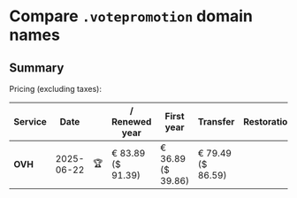 # Compare `.votepromotion` domain names

## Summary

Pricing (excluding taxes):

| Service | Date |  | / Renewed year | First year | Transfer | Restoration |
|--|--|--|--|--|--|--|
| **OVH** | 2025-06-22 | 🏆 | € 83.89<br>($ 91.39) | € 36.89<br>($ 39.86) | € 79.49<br>($ 86.59) |  |

